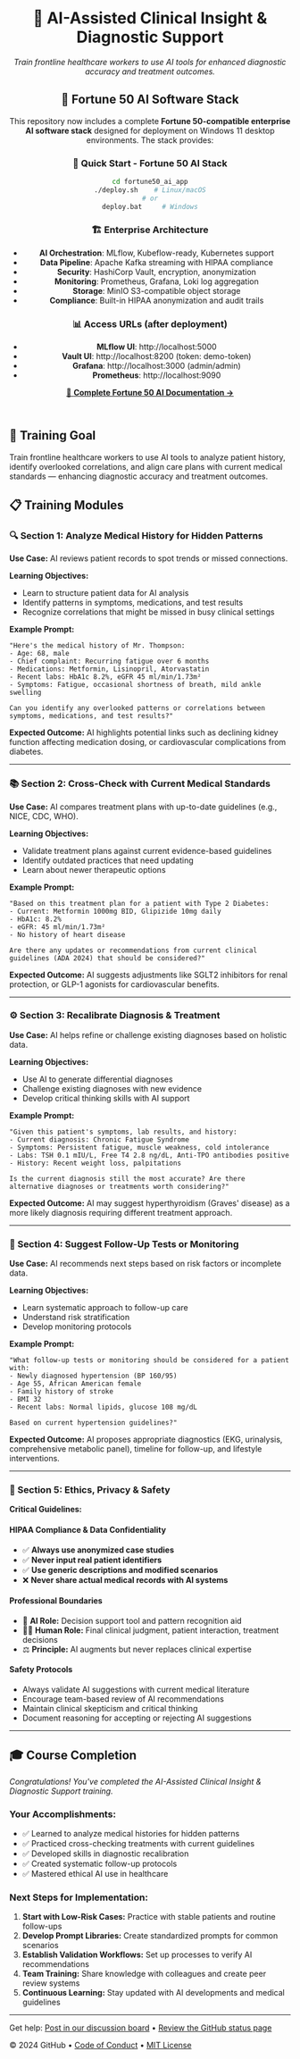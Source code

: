 <header>

<!--
  <<< Author notes: Course header >>>
  Include a 1280×640 image, course title in sentence case, and a concise description in emphasis.
  In your repository settings: enable template repository, add your 1280×640 social image, auto delete head branches.
  Add your open source license, GitHub uses MIT license.
-->

# 🧠 AI-Assisted Clinical Insight & Diagnostic Support

_Train frontline healthcare workers to use AI tools for enhanced diagnostic accuracy and treatment outcomes._

## 🏢 Fortune 50 AI Software Stack

This repository now includes a complete **Fortune 50-compatible enterprise AI software stack** designed for deployment on Windows 11 desktop environments. The stack provides:

### 🚀 **Quick Start - Fortune 50 AI Stack**
```bash
cd fortune50_ai_app
./deploy.sh    # Linux/macOS
# or
deploy.bat     # Windows
```

### 🏗️ **Enterprise Architecture**
- **AI Orchestration**: MLflow, Kubeflow-ready, Kubernetes support
- **Data Pipeline**: Apache Kafka streaming with HIPAA compliance
- **Security**: HashiCorp Vault, encryption, anonymization
- **Monitoring**: Prometheus, Grafana, Loki log aggregation
- **Storage**: MinIO S3-compatible object storage
- **Compliance**: Built-in HIPAA anonymization and audit trails

### 📊 **Access URLs** (after deployment)
- **MLflow UI**: http://localhost:5000
- **Vault UI**: http://localhost:8200 (token: demo-token)
- **Grafana**: http://localhost:3000 (admin/admin)
- **Prometheus**: http://localhost:9090

[📖 **Complete Fortune 50 AI Documentation →**](fortune50_ai_app/README.md)

</header>

<!--
  <<< Author notes: Training Module Content >>>
  AI-Assisted Clinical Insight & Diagnostic Support Training
-->

## 🎯 Training Goal

Train frontline healthcare workers to use AI tools to analyze patient history, identify overlooked correlations, and align care plans with current medical standards — enhancing diagnostic accuracy and treatment outcomes.

## 📋 Training Modules

### 🔍 Section 1: Analyze Medical History for Hidden Patterns

**Use Case:** AI reviews patient records to spot trends or missed connections.

**Learning Objectives:**
- Learn to structure patient data for AI analysis
- Identify patterns in symptoms, medications, and test results
- Recognize correlations that might be missed in busy clinical settings

**Example Prompt:**
```
"Here's the medical history of Mr. Thompson: 
- Age: 68, male
- Chief complaint: Recurring fatigue over 6 months
- Medications: Metformin, Lisinopril, Atorvastatin
- Recent labs: HbA1c 8.2%, eGFR 45 ml/min/1.73m²
- Symptoms: Fatigue, occasional shortness of breath, mild ankle swelling

Can you identify any overlooked patterns or correlations between symptoms, medications, and test results?"
```

**Expected Outcome:** AI highlights potential links such as declining kidney function affecting medication dosing, or cardiovascular complications from diabetes.

---

### 📚 Section 2: Cross-Check with Current Medical Standards

**Use Case:** AI compares treatment plans with up-to-date guidelines (e.g., NICE, CDC, WHO).

**Learning Objectives:**
- Validate treatment plans against current evidence-based guidelines
- Identify outdated practices that need updating
- Learn about newer therapeutic options

**Example Prompt:**
```
"Based on this treatment plan for a patient with Type 2 Diabetes:
- Current: Metformin 1000mg BID, Glipizide 10mg daily
- HbA1c: 8.2%
- eGFR: 45 ml/min/1.73m²
- No history of heart disease

Are there any updates or recommendations from current clinical guidelines (ADA 2024) that should be considered?"
```

**Expected Outcome:** AI suggests adjustments like SGLT2 inhibitors for renal protection, or GLP-1 agonists for cardiovascular benefits.

---

### ⚙️ Section 3: Recalibrate Diagnosis & Treatment

**Use Case:** AI helps refine or challenge existing diagnoses based on holistic data.

**Learning Objectives:**
- Use AI to generate differential diagnoses
- Challenge existing diagnoses with new evidence
- Develop critical thinking skills with AI support

**Example Prompt:**
```
"Given this patient's symptoms, lab results, and history:
- Current diagnosis: Chronic Fatigue Syndrome
- Symptoms: Persistent fatigue, muscle weakness, cold intolerance
- Labs: TSH 0.1 mIU/L, Free T4 2.8 ng/dL, Anti-TPO antibodies positive
- History: Recent weight loss, palpitations

Is the current diagnosis still the most accurate? Are there alternative diagnoses or treatments worth considering?"
```

**Expected Outcome:** AI may suggest hyperthyroidism (Graves' disease) as a more likely diagnosis requiring different treatment approach.

---

### 🧪 Section 4: Suggest Follow-Up Tests or Monitoring

**Use Case:** AI recommends next steps based on risk factors or incomplete data.

**Learning Objectives:**
- Learn systematic approach to follow-up care
- Understand risk stratification
- Develop monitoring protocols

**Example Prompt:**
```
"What follow-up tests or monitoring should be considered for a patient with:
- Newly diagnosed hypertension (BP 160/95)
- Age 55, African American female
- Family history of stroke
- BMI 32
- Recent labs: Normal lipids, glucose 108 mg/dL

Based on current hypertension guidelines?"
```

**Expected Outcome:** AI proposes appropriate diagnostics (EKG, urinalysis, comprehensive metabolic panel), timeline for follow-up, and lifestyle interventions.

---

### 🔐 Section 5: Ethics, Privacy & Safety

**Critical Guidelines:**

#### HIPAA Compliance & Data Confidentiality
- ✅ **Always use anonymized case studies**
- ✅ **Never input real patient identifiers**
- ✅ **Use generic descriptions and modified scenarios**
- ❌ **Never share actual medical records with AI systems**

#### Professional Boundaries
- 🤖 **AI Role:** Decision support tool and pattern recognition aid
- 👨‍⚕️ **Human Role:** Final clinical judgment, patient interaction, treatment decisions
- ⚖️ **Principle:** AI augments but never replaces clinical expertise

#### Safety Protocols
- Always validate AI suggestions with current medical literature
- Encourage team-based review of AI recommendations
- Maintain clinical skepticism and critical thinking
- Document reasoning for accepting or rejecting AI suggestions

---

## 🎓 Course Completion

_Congratulations! You've completed the AI-Assisted Clinical Insight & Diagnostic Support training._

### Your Accomplishments:
- ✅ Learned to analyze medical histories for hidden patterns
- ✅ Practiced cross-checking treatments with current guidelines  
- ✅ Developed skills in diagnostic recalibration
- ✅ Created systematic follow-up protocols
- ✅ Mastered ethical AI use in healthcare

### Next Steps for Implementation:
1. **Start with Low-Risk Cases:** Practice with stable patients and routine follow-ups
2. **Develop Prompt Libraries:** Create standardized prompts for common scenarios
3. **Establish Validation Workflows:** Set up processes to verify AI recommendations
4. **Team Training:** Share knowledge with colleagues and create peer review systems
5. **Continuous Learning:** Stay updated with AI developments and medical guidelines

<footer>

<!--
  <<< Author notes: Footer >>>
  Add a link to get support, GitHub status page, code of conduct, license link.
-->

---

Get help: [Post in our discussion board](https://github.com/orgs/skills/discussions/categories/ai-clinical-insight) &bull; [Review the GitHub status page](https://www.githubstatus.com/)

&copy; 2024 GitHub &bull; [Code of Conduct](https://www.contributor-covenant.org/version/2/1/code_of_conduct/code_of_conduct.md) &bull; [MIT License](https://gh.io/mit)

</footer>
